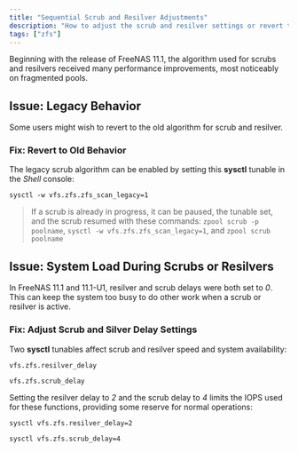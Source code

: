```yaml
---
title: "Sequential Scrub and Resilver Adjustments"
description: "How to adjust the scrub and resilver settings or revert to a legacy algorithm."
tags: ["zfs"]
---
```


Beginning with the release of FreeNAS 11.1, the algorithm used for scrubs and resilvers received many performance improvements, most noticeably on fragmented pools.

## Issue: Legacy Behavior

Some users might wish to revert to the old algorithm for scrub and resilver.

### Fix: Revert to Old Behavior

The legacy scrub algorithm can be enabled by setting this **sysctl** tunable in the *Shell* console:

`sysctl -w vfs.zfs.zfs_scan_legacy=1`

> If a scrub is already in progress, it can be paused, the tunable set, and the scrub resumed with these commands:
> `zpool scrub -p poolname`,
> `sysctl -w vfs.zfs.zfs_scan_legacy=1`, and
> `zpool scrub poolname`

## Issue: System Load During Scrubs or Resilvers

In FreeNAS 11.1 and 11.1-U1, resilver and scrub delays were both set to *0*. This can keep the system too busy to do other work when a scrub or resilver is active.

### Fix: Adjust Scrub and Silver Delay Settings

Two **sysctl** tunables affect scrub and resilver speed and system availability:

`vfs.zfs.resilver_delay`

`vfs.zfs.scrub_delay`

Setting the resilver delay to *2* and the scrub delay to *4* limits the IOPS used for these functions, providing some reserve for normal operations:

`sysctl vfs.zfs.resilver_delay=2`

`sysctl vfs.zfs.scrub_delay=4`
